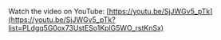 Watch the video on YouTube: [https://youtu.be/SjJWGv5_pTk](https://youtu.be/SjJWGv5_pTk?list=PLdgq5G0ox73UstESo1KplG5WO_rstKnSx)
